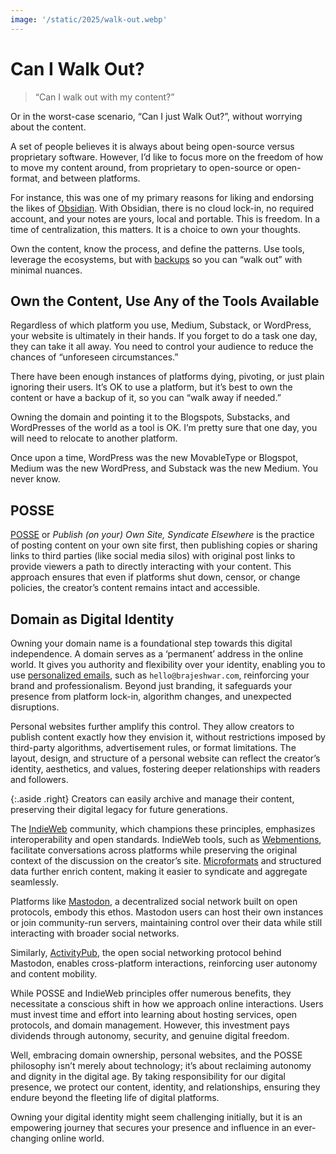 ```yaml
---
image: '/static/2025/walk-out.webp'
---
```


# Can I Walk Out?

> “Can I walk out with my content?”

Or in the worst-case scenario, “Can I just Walk Out?”, without worrying about the content.

A set of people believes it is always about being open-source versus proprietary software. However, I’d like to focus more on the freedom of how to move my content around, from proprietary to open-source or open-format, and between platforms.

For instance, this was one of my primary reasons for liking and endorsing the likes of [Obsidian](/2025/obsidian/). With Obsidian, there is no cloud lock-in, no required account, and your notes are yours, local and portable. This is freedom. In a time of centralization, this matters. It is a choice to own your thoughts.

Own the content, know the process, and define the patterns. Use tools, leverage the ecosystems, but with [backups](/2021/backup/) so you can “walk out” with minimal nuances.

## Own the Content, Use Any of the Tools Available

Regardless of which platform you use, Medium, Substack, or WordPress, your website is ultimately in their hands. If you forget to do a task one day, they can take it all away. You need to control your audience to reduce the chances of “unforeseen circumstances.”

There have been enough instances of platforms dying, pivoting, or just plain ignoring their users. It’s OK to use a platform, but it’s best to own the content or have a backup of it, so you can “walk away if needed.”

Owning the domain and pointing it to the Blogspots, Substacks, and WordPresses of the world as a tool is OK. I’m pretty sure that one day, you will need to relocate to another platform.

Once upon a time, WordPress was the new MovableType or Blogspot, Medium was the new WordPress, and Substack was the new Medium. You never know.

## POSSE

[POSSE](https://indieweb.org/POSSE) or _Publish (on your) Own Site, Syndicate Elsewhere_ is the practice of posting content on your own site first, then publishing copies or sharing links to third parties (like social media silos) with original post links to provide viewers a path to directly interacting with your content. This approach ensures that even if platforms shut down, censor, or change policies, the creator’s content remains intact and accessible.

## Domain as Digital Identity

Owning your domain name is a foundational step towards this digital independence. A domain serves as a ‘permanent’ address in the online world. It gives you authority and flexibility over your identity, enabling you to use [personalized emails](/2024/email/), such as `hello@brajeshwar.com`, reinforcing your brand and professionalism. Beyond just branding, it safeguards your presence from platform lock-in, algorithm changes, and unexpected disruptions.

Personal websites further amplify this control. They allow creators to publish content exactly how they envision it, without restrictions imposed by third-party algorithms, advertisement rules, or format limitations. The layout, design, and structure of a personal website can reflect the creator’s identity, aesthetics, and values, fostering deeper relationships with readers and followers.

{:.aside .right}
Creators can easily archive and manage their content, preserving their digital legacy for future generations.

The [IndieWeb](https://en.wikipedia.org/wiki/IndieWeb) community, which champions these principles, emphasizes interoperability and open standards. IndieWeb tools, such as [Webmentions](https://en.wikipedia.org/wiki/Webmention), facilitate conversations across platforms while preserving the original context of the discussion on the creator’s site. [Microformats](https://en.wikipedia.org/wiki/Microformat) and structured data further enrich content, making it easier to syndicate and aggregate seamlessly.

Platforms like [Mastodon](https://mastodon.social), a decentralized social network built on open protocols, embody this ethos. Mastodon users can host their own instances or join community-run servers, maintaining control over their data while still interacting with broader social networks.

Similarly, [ActivityPub](https://en.wikipedia.org/wiki/ActivityPub), the open social networking protocol behind Mastodon, enables cross-platform interactions, reinforcing user autonomy and content mobility.

While POSSE and IndieWeb principles offer numerous benefits, they necessitate a conscious shift in how we approach online interactions. Users must invest time and effort into learning about hosting services, open protocols, and domain management. However, this investment pays dividends through autonomy, security, and genuine digital freedom.

Well, embracing domain ownership, personal websites, and the POSSE philosophy isn’t merely about technology; it’s about reclaiming autonomy and dignity in the digital age. By taking responsibility for our digital presence, we protect our content, identity, and relationships, ensuring they endure beyond the fleeting life of digital platforms.

Owning your digital identity might seem challenging initially, but it is an empowering journey that secures your presence and influence in an ever-changing online world.